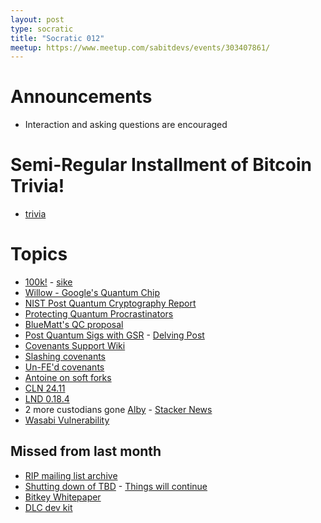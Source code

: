```yaml
---
layout: post
type: socratic
title: "Socratic 012"
meetup: https://www.meetup.com/sabitdevs/events/303407861/
---
```


# Announcements

- Interaction and asking questions are encouraged

# Semi-Regular Installment of Bitcoin Trivia!

- [trivia](https://x.com/base58btc/status/1869893311642906815)

# Topics

- [100k!](https://www.nbcnews.com/business/markets/bitcoin-100000-rcna181008) - [sike](https://bitbo.io/)
- [Willow - Google's Quantum Chip](https://blog.google/technology/research/google-willow-quantum-chip/)
- [NIST Post Quantum Cryptography Report](https://nvlpubs.nist.gov/nistpubs/ir/2024/NIST.IR.8547.ipd.pdf)
- [Protecting Quantum Procrastinators](https://eprint.iacr.org/2023/362.pdf)
- [BlueMatt's QC proposal](https://groups.google.com/g/bitcoindev/c/8O857bRSVV8/m/4cM-7pf4AgAJ)
- [Post Quantum Sigs with GSR](https://x.com/n1ckler/status/1854552545084977320) - [Delving Post](https://delvingbitcoin.org/t/winternitz-one-time-signatures-contrasting-between-lisp-and-script/1255)
- [Covenants Support Wiki](https://en.bitcoin.it/wiki/Covenants_support)
- [Slashing covenants](https://groups.google.com/g/bitcoindev/c/nrgqIXL2Cyk/m/9epQ8CMcAwAJ?pli=1)
- [Un-FE'd covenants](https://rubin.io/public/pdfs/unfedcovenants.pdf)
- [Antoine on soft forks](https://antoinep.com/posts/softforks/)
- [CLN 24.11](https://github.com/ElementsProject/lightning/releases/tag/v24.11)
- [LND 0.18.4](https://github.com/lightningnetwork/lnd/blob/0-18-4-branch/docs/release-notes/release-notes-0.18.4.md)
- 2 more custodians gone [Alby](https://stacker.news/items/769253) - [Stacker News](https://stacker.news/items/814839)
- [Wasabi Vulnerability](https://github.com/GingerPrivacy/GingerWallet/discussions/116)

## Missed from last month

- [RIP mailing list archive](https://github.com/bitcoinops/bitcoinops.github.io/pull/2018)
- [Shutting down of TBD](https://s29.q4cdn.com/628966176/files/doc_financials/2024/q3/Shareholder_Letter_Block_3Q24.pdf) - [Things will continue](https://x.com/csuwildcat/status/1855074773933461885)
- [Bitkey Whitepaper](https://x.com/jesseposner/status/1852394646997217742)
- [DLC dev kit](https://bennyb.dev/blog/dlcdevkit)
